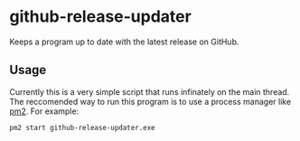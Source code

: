# github-release-updater
Keeps a program up to date with the latest release on GitHub.

## Usage
Currently this is a very simple script that runs infinately on the main thread. The reccomended way to run this program is to use a process manager like [pm2](https://pm2.keymetrics.io/). For example:
```bash
pm2 start github-release-updater.exe
```
